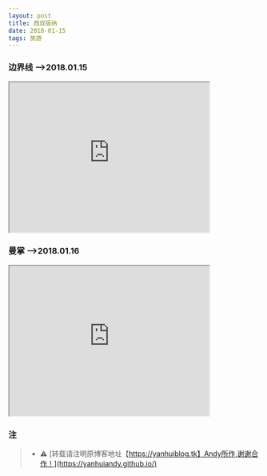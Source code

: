 ```yaml
---
layout: post
title: 西双版纳
date: 2018-01-15
tags: 旅游
---
```


### 边界线 -->2018.01.15

<!-- Learn about this code on MDN: https://developer.mozilla.org/en-US/docs/Web/HTML/Element/iframe -->

<iframe src="http://player.youku.com/embed/XMzM4MzI2OTk3Mg==" title="iframe example 1" width="400" height="300">
  <p>Your browser does not support iframes.</p>
</iframe>

### 曼掌 -->2018.01.16
   
<!-- Learn about this code on MDN: https://developer.mozilla.org/en-US/docs/Web/HTML/Element/iframe -->

<iframe src="http://player.youku.com/embed/XMzM4MzI3NTMzMg==" title="iframe example 1" width="400" height="300">
  <p>Your browser does not support iframes.</p>
</iframe>


### 注

  >* ⚠️ [转载请注明原博客地址【https://yanhuiblog.tk】Andy所作,谢谢合作！](https://yanhuiandy.github.io/)


